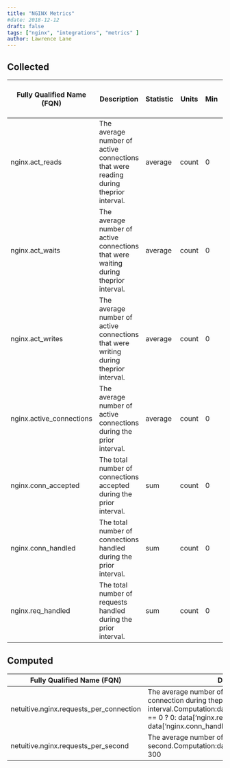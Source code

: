 ```yaml
---
title: "NGINX Metrics"
#date: 2018-12-12
draft: false
tags: ["nginx", "integrations", "metrics" ]
author: Lawrence Lane
---
```

## Collected

| Fully Qualified Name (FQN) | Description                                                                          | Statistic | Units | Min | Max  | Sparse Data Strategy (SDS) | BASE | CORR | UTIL |
|----------------------------|--------------------------------------------------------------------------------------|-----------|-------|-----|------|----------------------------|------|------|------|
| nginx.act_reads            | The average number of active connections that were reading during theprior interval. | average   | count | 0   | none | none                       | yes  | yes  | no   |
| nginx.act_waits            | The average number of active connections that were waiting during theprior interval. | average   | count | 0   | none | none                       | yes  | yes  | no   |
| nginx.act_writes           | The average number of active connections that were writing during theprior interval. | average   | count | 0   | none | none                       | yes  | yes  | no   |
| nginx.active_connections   | The average number of active connections during the prior interval.                  | average   | count | 0   | none | none                       | yes  | yes  | no   |
| nginx.conn_accepted        | The total number of connections accepted during the prior interval.                  | sum       | count | 0   | none | none                       | yes  | yes  | no   |
| nginx.conn_handled         | The total number of connections handled during the prior interval.                   | sum       | count | 0   | none | none                       | yes  | yes  | no   |
| nginx.req_handled          | The total number of requests handled during the prior interval.                      | sum       | count | 0   | none | none                       | yes  | yes  | no   |

## Computed

| Fully Qualified Name (FQN)             | Description                                                                                                                                                                                                     | Units | Min | Max  | BASE | CORR | UTIL |
|----------------------------------------|-----------------------------------------------------------------------------------------------------------------------------------------------------------------------------------------------------------------|-------|-----|------|------|------|------|
| netuitive.nginx.requests_per_connection | The average number of requests handled by each connection during theprior interval.Computation:data[‘nginx.conn_handled’].actual == 0 ? 0: data[‘nginx.req_handled’].actual / data[‘nginx.conn_handled’].actual | count | 0   | none | yes  | no   | no   |
| netuitive.nginx.requests_per_second     | The average number of requests per second.Computation:data[‘nginx.req_handled’].actual / 300                                                                                                                    | ops   | 0   | none | yes  | no   | no   |
